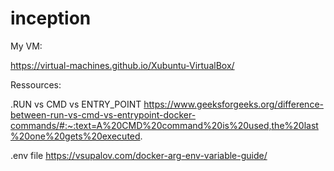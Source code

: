 # inception

My VM:

https://virtual-machines.github.io/Xubuntu-VirtualBox/

Ressources:

.RUN vs CMD vs ENTRY_POINT
https://www.geeksforgeeks.org/difference-between-run-vs-cmd-vs-entrypoint-docker-commands/#:~:text=A%20CMD%20command%20is%20used,the%20last%20one%20gets%20executed.

.env file
https://vsupalov.com/docker-arg-env-variable-guide/
